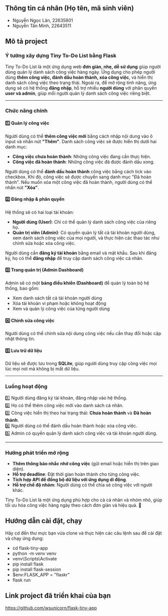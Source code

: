 ## Thông tin cá nhân (Họ tên, mã sinh viên)
- Nguyễn Ngọc Lân, 22635801
- Nguyễn Tấn Minh, 22643511
## Mô tả project
### Ý tưởng xây dựng **Tiny To-Do List** bằng Flask  

Tiny To-Do List là một ứng dụng web **đơn giản, nhẹ, dễ sử dụng** giúp người dùng quản lý danh sách công việc hàng ngày. Ứng dụng cho phép người dùng **thêm công việc, đánh dấu hoàn thành, xóa công việc**, và hiển thị danh sách công việc theo trạng thái. Ngoài ra, để mở rộng tính năng, ứng dụng sẽ có hệ thống **đăng nhập**, hỗ trợ nhiều **người dùng** với phân quyền **user và admin**, giúp mỗi người quản lý danh sách công việc riêng biệt.  

---

### **Chức năng chính**  

#### 1️⃣ **Quản lý công việc**  
Người dùng có thể **thêm công việc mới** bằng cách nhập nội dung vào ô input và nhấn nút **"Thêm"**. Danh sách công việc sẽ được hiển thị dưới hai danh mục:  
- **Công việc chưa hoàn thành**: Những công việc đang cần thực hiện.  
- **Công việc đã hoàn thành**: Những công việc đã được đánh dấu xong.  

Người dùng có thể **đánh dấu hoàn thành** công việc bằng cách tick vào checkbox. Khi đó, công việc sẽ được chuyển sang danh mục "Đã hoàn thành". Nếu muốn xóa một công việc đã hoàn thành, người dùng có thể nhấn nút **"Xóa"**.  

#### 2️⃣ **Đăng nhập & phân quyền**  
Hệ thống sẽ có hai loại tài khoản:  
- **Người dùng (User)**: Chỉ có thể quản lý danh sách công việc của riêng họ.  
- **Quản trị viên (Admin)**: Có quyền quản lý tất cả tài khoản người dùng, xem danh sách công việc của mọi người, và thực hiện các thao tác như chỉnh sửa hoặc xóa công việc.  

Người dùng cần **đăng ký tài khoản** bằng email và mật khẩu. Sau khi đăng ký, họ có thể **đăng nhập** để truy cập danh sách công việc cá nhân.  

#### 3️⃣ **Trang quản trị (Admin Dashboard)**  
Admin sẽ có một **bảng điều khiển (Dashboard)** để quản lý toàn bộ hệ thống, bao gồm:  
- Xem danh sách tất cả tài khoản người dùng  
- Xóa tài khoản vi phạm hoặc không hoạt động  
- Xem và quản lý công việc của từng người dùng  

#### 4️⃣ **Chỉnh sửa công việc**  
Người dùng có thể chỉnh sửa nội dung công việc nếu cần thay đổi hoặc cập nhật thông tin.  

#### 5️⃣ **Lưu trữ dữ liệu**  
Dữ liệu sẽ được lưu trong **SQLite**, giúp người dùng truy cập công việc mọi lúc mọi nơi mà không bị mất dữ liệu.  

---

### **Luồng hoạt động**  
1️⃣ Người dùng đăng ký tài khoản, đăng nhập vào hệ thống.  
2️⃣ Họ có thể thêm công việc mới vào danh sách cá nhân.  
3️⃣ Công việc hiển thị theo hai trạng thái: **Chưa hoàn thành** và **Đã hoàn thành**.  
4️⃣ Người dùng có thể đánh dấu hoàn thành hoặc xóa công việc.  
5️⃣ Admin có quyền quản lý danh sách công việc và tài khoản người dùng.  

---

### **Hướng phát triển mở rộng**  
- **Thêm thông báo nhắc nhở công việc** (gửi email hoặc hiển thị trên giao diện).  
- **Hỗ trợ deadline**: Đặt thời gian hoàn thành cho từng công việc.  
- **Tích hợp API để đồng bộ dữ liệu với ứng dụng di động**.  
- **Hỗ trợ chế độ nhóm**: Người dùng có thể chia sẻ công việc với người khác.  

Tiny To-Do List là một ứng dụng phù hợp cho cả cá nhân và nhóm nhỏ, giúp tối ưu hóa công việc hàng ngày theo cách đơn giản và hiệu quả. 🚀
## Hướng dẫn cài đặt, chạy
Hãy cd đến thư mực bạn vừa clone và thực hiện các câu lệnh sau để cài đặt và chạy ứng dụng:<br>
- cd flask-tiny-app
- python -m venv venv 
- venv\Scripts\Activate
- pip install flask 
- pip install flask-session
- $env:FLASK_APP = "flaskr"
- flask run 
## Link project đã triển khai của bạn
https://github.com/wsunicorn/flask-tiny-app